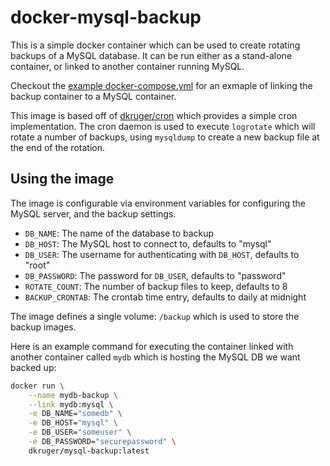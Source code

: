 # docker-mysql-backup

This is a simple docker container which can be used to create rotating backups
of a MySQL database. It can be run either as a stand-alone container, or linked
to another container running MySQL.

Checkout the [example docker-compose.yml](example/docker-compose.yml) for an
exmaple of linking the backup container to a MySQL container.

This image is based off of
[dkruger/cron](https://hub.docker.com/r/dkruger/cron/) which provides a simple
cron implementation. The cron daemon is used to execute `logrotate` which will
rotate a number of backups, using `mysqldump` to create a new backup file at
the end of the rotation.

## Using the image

The image is configurable via environment variables for configuring the MySQL
server, and the backup settings.

* `DB_NAME`: The name of the database to backup
* `DB_HOST`: The MySQL host to connect to, defaults to "mysql"
* `DB_USER`: The username for authenticating with `DB_HOST`, defaults to "root"
* `DB_PASSWORD`: The password for `DB_USER`, defaults to "password"
* `ROTATE_COUNT`: The number of backup files to keep, defaults to 8
* `BACKUP_CRONTAB`: The crontab time entry, defaults to daily at midnight

The image defines a single volume: `/backup` which is used to store the backup
images.

Here is an example command for executing the container linked with another
container called `mydb` which is hosting the MySQL DB we want backed up:
```bash
docker run \
    --name mydb-backup \
    --link mydb:mysql \
    -e DB_NAME="somedb" \
    -e DB_HOST="mysql" \
    -e DB_USER="someuser" \
    -e DB_PASSWORD="securepassword" \
    dkruger/mysql-backup:latest
```
